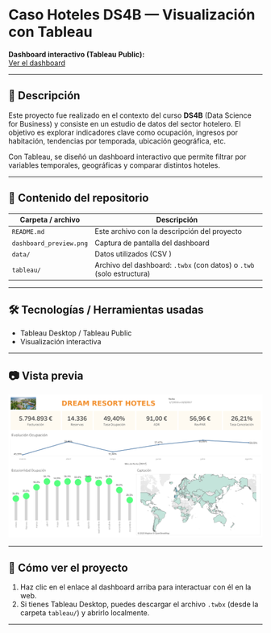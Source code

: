 # Caso Hoteles DS4B — Visualización con Tableau

**Dashboard interactivo (Tableau Public):**  
[Ver el dashboard](https://public.tableau.com/views/CasoHoteles-DS4B/Dashboard1)

---

## 📖 Descripción

Este proyecto fue realizado en el contexto del curso **DS4B** (Data Science for Business) y consiste en un estudio de datos del sector hotelero. El objetivo es explorar indicadores clave como ocupación, ingresos por habitación, tendencias por temporada, ubicación geográfica, etc.

Con Tableau, se diseñó un dashboard interactivo que permite filtrar por variables temporales, geográficas y comparar distintos hoteles.

---

## 📂 Contenido del repositorio

| Carpeta / archivo        | Descripción |
|----------------------------|-------------|
| `README.md`                | Este archivo con la descripción del proyecto |
| `dashboard_preview.png`    | Captura de pantalla del dashboard |
| `data/`                     | Datos utilizados (CSV ) |
| `tableau/`                  | Archivo del dashboard: `.twbx` (con datos) o `.twb` (solo estructura) |


---

## 🛠 Tecnologías / Herramientas usadas

- Tableau Desktop / Tableau Public  
- Visualización interactiva  

---

## 📷 Vista previa

![Vista previa del dashboard](Dashboard.png)

---

## 🧭 Cómo ver el proyecto

1. Haz clic en el enlace al dashboard arriba para interactuar con él en la web.  
2. Si tienes Tableau Desktop, puedes descargar el archivo `.twbx` (desde la carpeta `tableau/`) y abrirlo localmente.  

---


